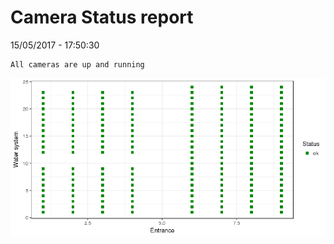 Camera Status report
================
15/05/2017 - 17:50:30

    All cameras are up and running

![](camreport_files/figure-markdown_github/unnamed-chunk-2-1.png)
